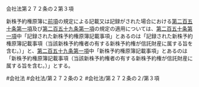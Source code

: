 会社法第２７２条の２第３項

新株予約権原簿に[前項](会社法＿＿＿＿第２７２条の２第２項)の規定による記載又は記録がされた場合における[第二百五十条第一項](会社法＿＿＿＿第２５０条第１項)及び[第二百五十九条第一項](会社法＿＿＿＿第２５９条第１項)の規定の適用については、[第二百五十条第一項](会社法＿＿＿＿第２５０条第１項)中「記録された新株予約権原簿記載事項」とあるのは「記録された新株予約権原簿記載事項（当該新株予約権者の有する新株予約権が信託財産に属する旨を含む。）」と、[第二百五十九条第一項](会社法＿＿＿＿第２５９条第１項)中「新株予約権原簿記載事項」とあるのは「新株予約権原簿記載事項（当該新株予約権者の有する新株予約権が信託財産に属する旨を含む。）」とする。

#会社法
#会社法/第２７２条の２
#会社法/第２７２条の２/第３項
